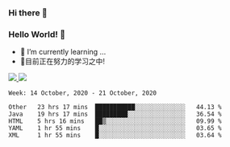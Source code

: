 ### Hi there 👋
### Hello World! 🙌

- 🌱 I’m currently learning ...
- 📖目前正在努力的学习之中!

<a href="https://github.com/anuraghazra/github-readme-stats">
  <img src="https://github-readme-stats.vercel.app/api?username=keyboardWithDream&show_icons=true&repo=github-readme-stats" />
</a>
<a href="https://github.com/anuraghazra/convoychat">
  <img src="https://github-readme-stats.vercel.app/api/top-langs/?username=keyboardWithDream&layout=compact&repo=convoychat" />
</a>



<!--START_SECTION:waka-->
```text
Week: 14 October, 2020 - 21 October, 2020

Other   23 hrs 17 mins  ███████████░░░░░░░░░░░░░░   44.13 % 
Java    19 hrs 17 mins  █████████░░░░░░░░░░░░░░░░   36.54 % 
HTML    5 hrs 16 mins   ██▒░░░░░░░░░░░░░░░░░░░░░░   09.99 % 
YAML    1 hr 55 mins    █░░░░░░░░░░░░░░░░░░░░░░░░   03.65 % 
XML     1 hr 55 mins    █░░░░░░░░░░░░░░░░░░░░░░░░   03.64 % 
```
<!--END_SECTION:waka-->
